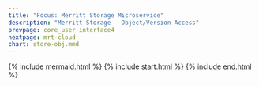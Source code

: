 ```yaml
---
title: "Focus: Merritt Storage Microservice"
description: "Merritt Storage - Object/Version Access"
prevpage: core_user-interface4
nextpage: mrt-cloud
chart: store-obj.mmd
---
```


{% include mermaid.html %}
{% include start.html %}
{% include end.html %}
